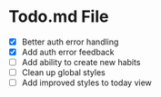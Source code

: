 # Todo.md File

- [x] Better auth error handling
- [x] Add auth error feedback
- [ ] Add ability to create new habits
- [ ] Clean up global styles
- [ ] Add improved styles to today view
